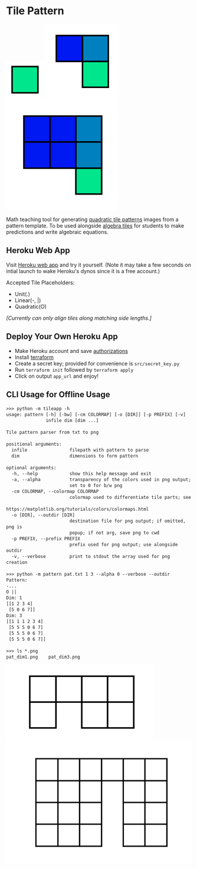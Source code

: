 # Tile Pattern
![Image1](./images/ex_dim0.png)
![Image1](./images/ex_dim1.png)
![Image1](./images/ex_dim2.png)

Math teaching tool for generating [quadratic tile patterns][] images from a pattern template. To be used alongside [algebra tiles][] for students to make predictions and write algebraic equations.

## Heroku Web App
Visit [Heroku web app](https://tilepattern.herokuapp.com/) and try it yourself. (Note it may take a few seconds on intial launch to wake Heroku's dynos since it is a free account.)

[quadratic tile patterns]: https://tasks.illustrativemathematics.org/content-standards/tasks/2121
[algebra tiles]: https://en.wikipedia.org/wiki/Algebra_tile 

Accepted Tile Placeholders:
- Unit(.)
- Linear(-, |)
- Quadratic(O)

_[Currently can only align tiles along matching side lengths.]_

## Deploy Your Own Heroku App
- Make Heroku account and save [authorizations](https://devcenter.heroku.com/articles/using-terraform-with-heroku#authorization)
- Install [terraform](https://www.terraform.io/downloads.html)
- Create a secret key; provided for convenience is `src/secret_key.py`
- Run `terraform init` followed by `terraform apply`
- Click on output `app_url` and enjoy!

## CLI Usage for Offline Usage
```
>>> python -m tileapp -h
usage: pattern [-h] [-bw] [-cm COLORMAP] [-o [DIR]] [-p PREFIX] [-v]
               infile dim [dim ...]

Tile pattern parser from txt to png

positional arguments:
  infile                filepath with pattern to parse
  dim                   dimensions to form pattern

optional arguments:
  -h, --help            show this help message and exit
  -a, --alpha           transparency of the colors used in png output; 
                        set to 0 for b/w png
  -cm COLORMAP, --colormap COLORMAP
                        colormap used to differentiate tile parts; see
                        https://matplotlib.org/tutorials/colors/colormaps.html
  -o [DIR], --outdir [DIR]
                        destination file for png output; if omitted, png is
                        popup; if not arg, save png to cwd
  -p PREFIX, --prefix PREFIX
                        prefix used for png output; use alongside outdir
  -v, --verbose         print to stdout the array used for png creation

>>> python -m pattern pat.txt 1 3 --alpha 0 --verbose --outdir
Pattern:
-...
O ||
Dim: 1
[[1 2 3 4]
 [5 0 6 7]]
Dim: 3
[[1 1 1 2 3 4]
 [5 5 5 0 6 7]
 [5 5 5 0 6 7]
 [5 5 5 0 6 7]]

>>> ls *.png
pat_dim1.png    pat_dim3.png
```
![Dim1](./images/pat_dim1.png)
![Dim3](./images/pat_dim3.png)
